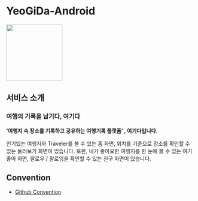 # YeoGiDa-Android

<img src="https://user-images.githubusercontent.com/77600832/221890855-cf3721c4-2619-45f0-88a3-0c1501a8cb9d.png"  width="150" height="150"/>

## 서비스 소개
### 여행의 기록을 남기다, 여기다

**‘여행지 속 장소를 기록하고 공유하는 여행기록 플랫폼’ , 여기다입니다**.

인기있는 여행지와 Traveler를 볼 수 있는 홈 화면, 위치를 기준으로 장소를 확인할 수 있는 둘러보기 화면이 있습니다. 또한, 내가 좋아요한 여행지를 한 눈에 볼 수 있는 여기 좋아 화면, 팔로우 / 팔로잉을 확인할 수 있는 친구 화면이 있습니다.

## Convention
- [Github Convention](https://github.com/YeoGiDa/YeoGiDa-Android/blob/develop/Docs/Github%20Convention.md)
